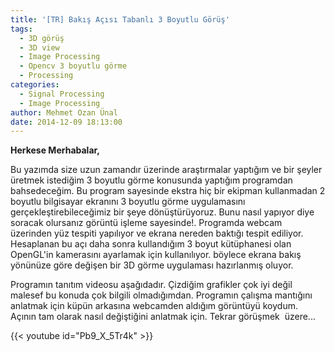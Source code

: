 ```yaml
---
title: '[TR] Bakış Açısı Tabanlı 3 Boyutlu Görüş'
tags:
  - 3D görüş
  - 3D view
  - Image Processing
  - Opencv 3 boyutlu görme
  - Processing
categories:
  - Signal Processing
  - Image Processing
author: Mehmet Ozan Ünal
date: 2014-12-09 18:13:00
---
```


**Herkese Merhabalar,**

Bu yazımda size uzun zamandır üzerinde araştırmalar yaptığım ve bir şeyler üretmek istediğim 3 boyutlu görme konusunda yaptığım programdan bahsedeceğim. Bu program sayesinde ekstra hiç bir ekipman kullanmadan 2 boyutlu bilgisayar ekranını 3 boyutlu görme uygulamasını gerçekleştirebileceğimiz bir şeye dönüştürüyoruz. Bunu nasıl yapıyor diye soracak olursanız görüntü işleme sayesinde!. Programda webcam üzerinden yüz tespiti yapılıyor ve ekrana nereden baktığı tespit ediliyor. Hesaplanan bu açı daha sonra kullandığım 3 boyut kütüphanesi olan OpenGL'in kamerasını ayarlamak için kullanılıyor. böylece ekrana bakış yönünüze göre değişen bir 3D görme uygulaması hazırlanmış oluyor.

Programın tanıtım videosu aşağıdadır. Çizdiğim grafikler çok iyi değil malesef bu konuda çok bilgili olmadığımdan. Programın çalışma mantığını anlatmak için küpün arkasına webcamden aldığım görüntüyü koydum. Açının tam olarak nasıl değiştiğini anlatmak için. Tekrar görüşmek  üzere...

{{< youtube id="Pb9_X_5Tr4k" >}}